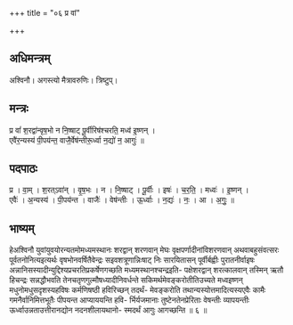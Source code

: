 +++
title = "०६ प्र वां"

+++
## अधिमन्त्रम्
अश्विनौ। अगस्त्यो मैत्रावरुणिः। त्रिष्टुप्।

## मन्त्रः
प्र वां॑ श॒रद्वा॑न्वृष॒भो न नि॒ष्षाट् पू॒र्वीरिष॑श्चरति॒ मध्व॑ इ॒ष्णन् ।  
एवै॑र॒न्यस्य॑ पी॒पय॑न्त॒ वाजै॒र्वेष॑न्तीरू॒र्ध्वा न॒द्यो॑ न॒ आगुः॑ ॥

## पदपाठः
प्र । वा॒म् । श॒रत्ऽवा॑न् । वृ॒ष॒भः । न । नि॒ष्षाट् । पू॒र्वीः । इषः॑ । च॒र॒ति॒ । मध्वः॑ । इ॒ष्णन् ।  
एवैः॑ । अ॒न्यस्य॑ । पी॒पय॑न्त । वाजैः॑ । वेष॑न्तीः । ऊ॒र्ध्वाः । न॒द्यः॑ । नः॒ । आ । अ॒गुः॒ ॥

## भाष्यम्
हेअश्विनौ युवांयुवयोरन्यतमोमध्यमस्थानः शरद्वान् शरणवान् मेघः वृक्षपर्णादीनांविशरणवान् अथवाबहुसंवत्सरः पूर्वतनोनित्यइत्यर्थः वृषभोनवर्षितैवेन्द्रः सइवशत्रूणान्निःषाट् निः सारयितासन् पूर्वीर्बह्वीः पुरातनीर्वाइषः अन्नानिसस्यादीन्युद्दिश्यप्रचरतिप्रकर्षेणगच्छति मध्यमस्थानश्चन्द्रइति- पक्षेशरद्वान् शरत्कालवान् तस्मिन् ऋतौ हिचन्द्रः सन्नद्धौभवति तेनचतृणगुल्मौषध्यादीनिवर्धन्ते सकिमर्थमेवङ्करोतीतिउच्यते मध्वइष्णन् मधुनोमधुसदृशस्यहविषः कर्मणिषष्ठी हविरिच्छन् तदर्थं- मेवङ्करोति तथान्यस्योत्तमादित्यस्यएवैः कामैः गमनैर्वानिमित्तभूतैः पीपयन्त आप्याययन्ति हवि- र्भिर्यजमानाः तुष्टेनतेनप्रेरिताः वेषन्तीः व्यापयन्तीः ऊर्ध्वाउन्नताउत्तीरानद्योन नदनशीलायथानो- स्मदर्थं आगुः आगच्छन्ति ॥ ६ ॥